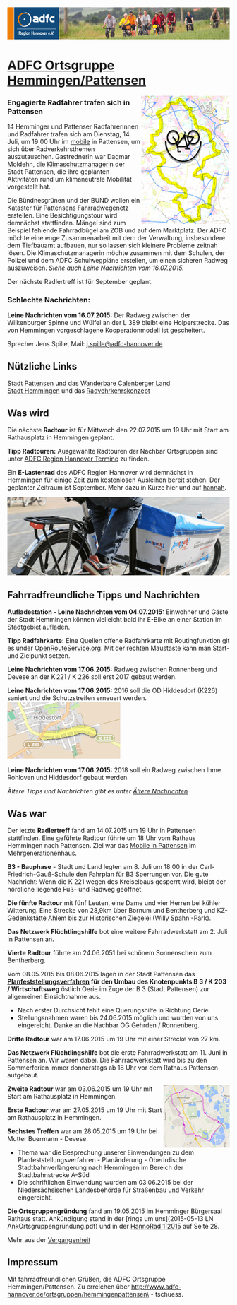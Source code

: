 [![](banner.png)](http://www.adfc-hannover.de/)

# [ADFC Ortsgruppe Hemmingen/Pattensen](http://adfc-hemmingen-pattensen.github.io/)


<img src="smiley2.png" alt="" style="float:right;"/>

### Engagierte Radfahrer trafen sich in Pattensen
14 Hemminger und Pattenser Radfahrerinnen und Radfahrer trafen sich am Dienstag, 14. Juli, um 19:00 Uhr im [mobile](http://mobile-pattensen.de/) in Pattensen, um sich über Radverkehrsthemen auszutauschen. 
Gastrednerin war Dagmar Moldehn, die [Klimaschutzmanagerin](http://www.pattensen.de/Default.aspx?tabid=7070) der Stadt Pattensen, die ihre geplanten Aktivitäten rund um klimaneutrale Mobilität vorgestellt hat.

Die Bündnesgrünen und der BUND wollen ein Kataster für Pattensens Fahrradwegenetz erstellen. Eine Besichtigungstour wird demnächst stattfinden. Mängel sind zum Beispiel fehlende Fahrradbügel am ZOB und auf dem Marktplatz.  Der ADFC möchte eine enge Zusammenarbeit mit dem der Verwaltung, insbesondere dem Tiefbauamt aufbauen, nur so lassen sich kleinere Probleme zeitnah lösen. Die Klimaschutzmanagerin möchte zusammen mit dem Schulen, der Polizei und dem ADFC Schulwegpläne erstellen, um einen sicheren Radweg auszuweisen.
*Siehe auch Leine Nachrichten vom 16.07.2015.*

Der nächste Radlertreff ist für September geplant. 

### **Schlechte Nachrichten:** 

**Leine Nachrichten vom 16.07.2015:** Der Radweg zwischen der Wilkenburger Spinne und Wülfel an der L 389  bleibt eine Holperstrecke. Das von Hemmingen vorgeschlagene Kooperationmodell ist gescheitert.

Sprecher Jens Spille, Mail: <j.spille@adfc-hannover.de>

## Nützliche Links

[Stadt Pattensen](http://www.pattensen.de/) und das [Wanderbare Calenberger Land](http://www.pattensen.de/Default.aspx?tabid=3110)  
[Stadt Hemmingen](https://www.stadthemmingen.de/) und das [Radvehrkehrskonzept](https://www.stadthemmingen.de/portal/seiten/radverkehrskonzept-der-stadt-hemmingen-907000093-22500.html)  

## Was wird

Die nächste **Radtour** ist für Mittwoch den 22.07.2015 um 19 Uhr mit Start am Rathausplatz in Hemmingen geplant. 

**Tipp Radtouren:** Ausgewählte Radtouren der Nachbar Ortsgruppen sind  unter [ADFC Region Hannover Termine](http://www.adfc-hannover.de/termine/) zu finden.

Ein **E-Lastenrad** des ADFC Region Hannover wird demnächst in Hemmingen für einige Zeit zum kostenlosen Ausleihen bereit stehen. Der geplanter Zeitraum ist September. Mehr dazu in Kürze hier und auf [hannah](http://www.hannah-lastenrad.de/). 

![](hannah.png)

## Fahrradfreundliche Tipps und Nachrichten

**Aufladestation - Leine Nachrichten vom 04.07.2015:** Einwohner und Gäste der Stadt Hemmingen können vielleicht bald ihr E-Bike an einer Station im Stadtgebiet aufladen.

**Tipp Radfahrkarte:** Eine Quellen offene Radfahrkarte mit Routingfunktion git es under [OpenRouteService.org](http://bit.ly/1cEUTze). Mit der rechten Maustaste kann man Start- und Zielpunkt setzen.

**Leine Nachrichten vom 17.06.2015:** Radweg zwischen Ronnenberg und Devese an der K 221 / K 226 soll erst 2017 gebaut werden.

**Leine Nachrichten vom 17.06.2015:** 2016 soll die OD Hiddesdorf (K226) saniert  und die Schutzstreifen erneuert werden.  
![K226 Ost](k226ost.png)

**Leine Nachrichten vom 17.06.2015:** 2018 soll ein Radweg zwischen Ihme Rohloven und Hiddesdorf gebaut werden.

*Ältere Tipps und Nachrichten gibt es unter [Ältere Nachrichten](alteNews.html)*


## Was war

Der letzte **Radlertreff** fand am 14.07.2015 um 19 Uhr in Pattensen stattfinden. Eine geführte Radtour führte um 18 Uhr vom Rathaus Hemmingen nach Pattensen. Ziel war das [Mobile in Pattensen](http://mobile-pattensen.de/) im Mehrgenerationenhaus.

**B3 - Bauphase** - Stadt und Land legten am 8. Juli um 18:00 in der Carl-Friedrich-Gauß-Schule den Fahrplan für B3 Sperrungen vor. Die gute Nachricht: Wenn die K 221 wegen des Kreiselbaus gesperrt wird, bleibt der nördliche liegende Fuß- und Radweg geöffnet. 

**Die fünfte Radtour** mit fünf Leuten, eine Dame und vier Herren bei kühler Witterung. Eine Strecke von 28,9km über Bornum und Bentherberg und KZ-Gedenkstätte Ahlem bis zur Historischen Ziegelei (Willy Spahn -Park).

**Das Netzwerk Flüchtlingshilfe** bot eine weitere Fahrradwerkstatt am 2. Juli in Pattensen an.

**Vierte Radtour** führte am 24.06.2051 bei schönem Sonnenschein zum Bentherberg.

Vom 08.05.2015 bis 08.06.2015 lagen in der Stadt Pattensen das **[Planfeststellungsverfahren](http://www.hannover.de/Leben-in-der-Region-Hannover/Verwaltungen-Kommunen/Bekanntmachungen-Ausschreibungen/Amtliche-Bekanntmachungen/Planfeststellungsverfahrens-f%C3%BCr-den-Umbau-des-Knotenpunkts-B-3-K-203-Wirtschaftsweg-%C3%B6stlich-Oerie-im-Zuge-der-B-3-Stadt-Pattensen) für den Umbau des Knotenpunkts B 3 / K 203 / Wirtschaftsweg** östlich Oerie im Zuge der B 3 (Stadt Pattensen) zur allgemeinen Einsichtnahme aus. 

- Nach erster Durchsicht fehlt eine Querungshilfe in Richtung Oerie.  
- Stellungsnahmen waren bis 24.06.2015 möglich und wurden von uns eingereicht. Danke an die Nachbar OG Gehrden / Ronnenberg.

**Dritte Radtour** war am 17.06.2015 um 19 Uhr mit einer Strecke von 27 km. 

**Das Netzwerk Flüchtlingshilfe** bot die erste Fahrradwerkstatt am 11. Juni in Pattensen an. Wir waren dabei.
Die Fahrradwerkstatt wird bis zu den Sommerferien immer donnerstags ab 18 Uhr vor dem Rathaus Pattensen aufgebaut. 

<img src="Route2.png" alt="Route#2" style="float:right;"/>

**Zweite Radtour** war am 03.06.2015 um 19 Uhr mit Start am Rathausplatz in Hemmingen. 

**Erste Radtour** war am 27.05.2015 um 19 Uhr mit Start am Rathausplatz in Hemmingen.

**Sechstes Treffen** war am 28.05.2015 um 19 Uhr bei Mutter Buermann - Devese. 

-  Thema war die Besprechung unserer Einwendungen zu dem Planfeststellungsverfahren - Planänderung - Oberirdische Stadtbahnverlängerung nach Hemmingen  im Bereich der Stadtbahnstrecke A-Süd  
- Die schriftlichen Einwendung wurden am 03.06.2015 bei der Niedersächsischen Landesbehörde für Straßenbau und Verkehr eingereicht.

**Die Ortsgruppengründung** fand am 19.05.2015 im Hemminger Bürgersaal Rathaus statt. Ankündigung stand in der [rings um uns](2015-05-13 LN AnkOrtsgruppengründung.pdf) und in der [HannoRad 1|2015](http://www.adfc-hannover.de/hannorad/) auf Seite 28.

Mehr aus der [Vergangenheit](waswar.html)

## Impressum

Mit fahrradfreundlichen Grüßen, die ADFC Ortsgruppe Hemmingen/Pattensen. Zu erreichen über <http://www.adfc-hannover.de/ortsgruppen/hemmingenpattensen\> - tschuess. 
